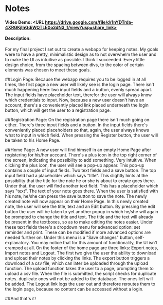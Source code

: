 # Notes
#### Video Demo:  <URL https://drive.google.com/file/d/1nYDTrda-4XRGKjIhGdiWQTLE0o3dN3_f/view?usp=share_link>
#### Description:
For my final project I set out to create a webapp for keeping notes. My goals were to have a pretty, minimalistic design as to not overwhelm the user and to make the UI as intuitive as possible. I think I succeeded. Every little design choice, from the spacing between divs, to the color of certain elements was chosen to meet these goals.

##Login Page:
Because the webapp requires you to be logged in at all times, the first page a new user will likely see is the login page. There isn't much happening here: two input fields and a button, evenly spread apart. The input fields have placeholder text, therefor the user will always know which credentials to input. Now, because a new user doesn't have an account, there's a conveniently placed link placed underneath the login button, which will get the user to a registration page.

##Registration Page:
On the registration page there isn't much going on either. There's three input fields and a button. In the input fields there's conveniently placed placeholders so that, again, the user always knows what to input in which field. When pressing the Register button, the user will be taken to his Home Page.

##Home Page:
A new user will find himself in an empty Home Page after registering for his/her account. There's a plus icon in the top right corner of the screen, indicating the possibility to add something. Very intuitive. When clicking the plus icon, the user will see a pop-up appear. This pop-up contains a couple of input fields. Two text fields and a save button. The top input field had a placeholder which says "title". This slightly hints at the possibility that the title for the note he or she is about to create goes there. Under that, the user will find another text field. This has a placeholder which says "text". The text of your note goes there. When the user is satisfied with his note, he/she can press the save button to save the note. The newly created note will now appear on their Home Page.
In this newly created note, the user will see the title, text and an Edit button. By pressing the edit button the user will be taken to yet another popup in which he/she will again be prompted to change the title and text. The title and the text will already be present in the textboxes, so as to make editing the notes easier. Under these text fields there's a dropdown menu for advanced option: set reminder and print. These can be modified if more advanced options are needed further on. Under this menu is a "Save changes" button, self-explanatory. You may notice that for this amount of functionality, the UI isn't cramped at all.
On the footer of the home page are three links: Export notes, Import notes and Logout. The first two give the user the ability to download and upload their notes by clicking the links. The export button triggers a download of a csv file, which can later be uploaded through the upload function. The upload function takes the user to a page, prompting them to upload a csv file. When the file is submitted, the script checks for duplicate notes. duplicate ones will not be added to the database. The ones left will be added. The Logout link logs the user out and therefore reroutes them to the login page, because no content can be accessed without a login.

##And that's it!